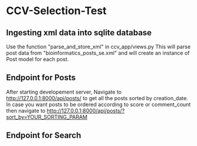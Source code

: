 # CCV-Selection-Test

## Ingesting xml data into sqlite database
Use the function "parse_and_store_xml" in ccv_app/views.py
This will parse post data from "bioinformatics_posts_se.xml" and will create an instance of Post model for each post.

## Endpoint for Posts
After starting developement server, Navigate to http://127.0.0.1:8000/api/posts/ to get all the posts sorted by creation_date. In case you 
want posts to be ordered according to score or comment_count then navigate to http://127.0.0.1:8000/api/posts/?sort_by=YOUR_SORTING_PARAM

## Endpoint for Search

